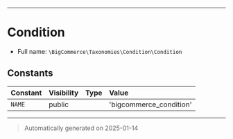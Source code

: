***

# Condition





* Full name: `\BigCommerce\Taxonomies\Condition\Condition`


## Constants

| Constant | Visibility | Type | Value |
|:---------|:-----------|:-----|:------|
|`NAME`|public| |&#039;bigcommerce_condition&#039;|




***
> Automatically generated on 2025-01-14
